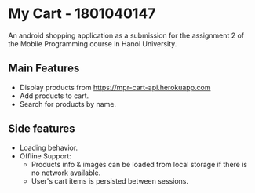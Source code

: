 # My Cart - 1801040147

An android shopping application as a submission for the assignment 2 of the Mobile Programming course in Hanoi University.

## Main Features
- Display products from https://mpr-cart-api.herokuapp.com
- Add products to cart.
- Search for products by name.

## Side features
- Loading behavior.
- Offline Support:
	- Products info & images can be loaded from local storage if there is no network available.
	- User's cart items is persisted between sessions.
